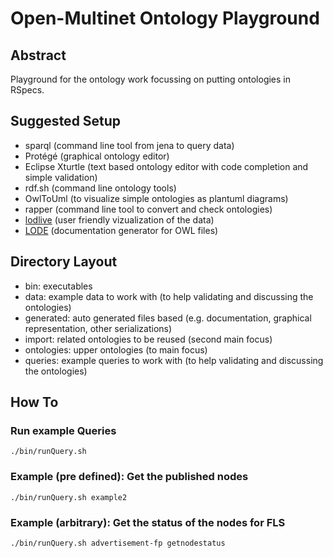 Open-Multinet Ontology Playground
=================================

Abstract
--------

Playground for the ontology work focussing on putting ontologies in RSpecs.

Suggested Setup
---------------
 * sparql (command line tool from jena to query data)
 * Protégé (graphical ontology editor)
 * Eclipse Xturtle (text based ontology editor with code completion and simple validation)
 * rdf.sh (command line ontology tools)
 * OwlToUml (to visualize simple ontologies as plantuml diagrams)
 * rapper (command line tool to convert and check ontologies)
 * [lodlive](http://en.lodlive.it) (user friendly vizualization of the data)
 * [LODE](http://www.essepuntato.it/lode) (documentation generator for OWL files)

Directory Layout
----------------
 * bin: executables
 * data: example data to work with (to help validating and discussing the ontologies)
 * generated: auto generated files based (e.g. documentation, graphical representation, other serializations)
 * import: related ontologies to be reused (second main focus)
 * ontologies: upper ontologies (to main focus)
 * queries: example queries to work with (to help validating and discussing the ontologies)
 
How To
------

### Run example Queries

    ./bin/runQuery.sh

### Example (pre defined): Get the published nodes

    ./bin/runQuery.sh example2
    
### Example (arbitrary): Get the status of the nodes for FLS

    ./bin/runQuery.sh advertisement-fp getnodestatus
